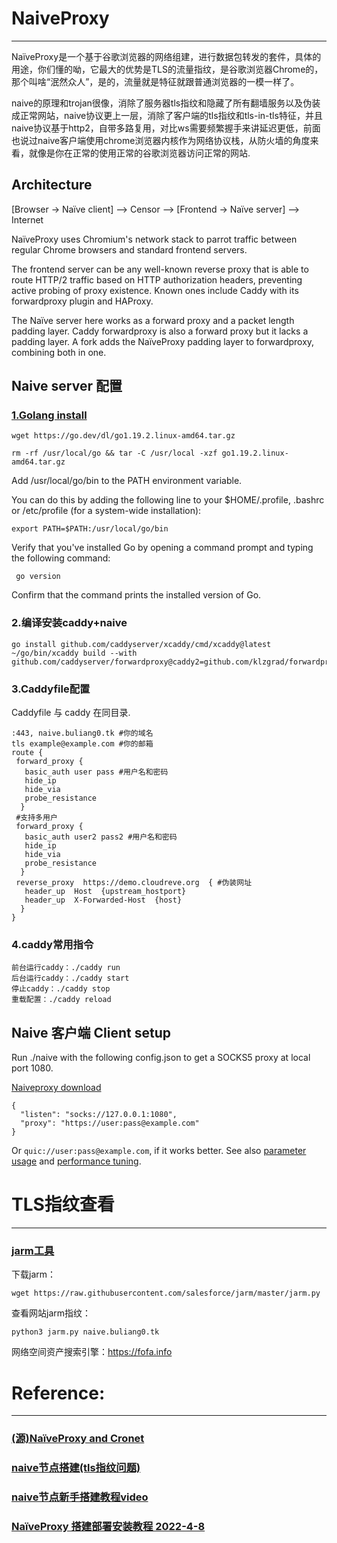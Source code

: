 # NaiveProxy
---
NaïveProxy是一个基于谷歌浏览器的网络组建，进行数据包转发的套件，具体的用途，你们懂的呦，它最大的优势是TLS的流量指纹，是谷歌浏览器Chrome的，那个叫啥“泯然众人”，是的，流量就是特征就跟普通浏览器的一模一样了。

naive的原理和trojan很像，消除了服务器tls指纹和隐藏了所有翻墙服务以及伪装成正常网站，naive协议更上一层，消除了客户端的tls指纹和tls-in-tls特征，并且naive协议基于http2，自带多路复用，对比ws需要频繁握手来讲延迟更低，前面也说过naive客户端使用chrome浏览器内核作为网络协议栈，从防火墙的角度来看，就像是你在正常的使用正常的谷歌浏览器访问正常的网站.

## Architecture

[Browser → Naïve client] ⟶ Censor ⟶ [Frontend → Naïve server] ⟶ Internet

NaïveProxy uses Chromium's network stack to parrot traffic between regular Chrome browsers and standard frontend servers.

The frontend server can be any well-known reverse proxy that is able to route HTTP/2 traffic based on HTTP authorization headers, preventing active probing of proxy existence. Known ones include Caddy with its forwardproxy plugin and HAProxy.

The Naïve server here works as a forward proxy and a packet length padding layer. Caddy forwardproxy is also a forward proxy but it lacks a padding layer. A fork adds the NaïveProxy padding layer to forwardproxy, combining both in one.

## Naive server 配置

### [1.Golang install](https://go.dev/doc/install)

```
wget https://go.dev/dl/go1.19.2.linux-amd64.tar.gz

rm -rf /usr/local/go && tar -C /usr/local -xzf go1.19.2.linux-amd64.tar.gz
```
Add /usr/local/go/bin to the PATH environment variable.

You can do this by adding the following line to your $HOME/.profile, .bashrc or /etc/profile (for a system-wide installation):
```
export PATH=$PATH:/usr/local/go/bin
```
Verify that you've installed Go by opening a command prompt and typing the following command:
```
 go version
```
Confirm that the command prints the installed version of Go.

### 2.编译安装caddy+naive

```
go install github.com/caddyserver/xcaddy/cmd/xcaddy@latest
~/go/bin/xcaddy build --with github.com/caddyserver/forwardproxy@caddy2=github.com/klzgrad/forwardproxy@naive

```
### 3.Caddyfile配置

Caddyfile 与 caddy 在同目录.
```
:443, naive.buliang0.tk #你的域名
tls example@example.com #你的邮箱
route {
 forward_proxy {
   basic_auth user pass #用户名和密码
   hide_ip
   hide_via
   probe_resistance
  }
 #支持多用户
 forward_proxy {
   basic_auth user2 pass2 #用户名和密码
   hide_ip
   hide_via
   probe_resistance
  }
 reverse_proxy  https://demo.cloudreve.org  { #伪装网址
   header_up  Host  {upstream_hostport}
   header_up  X-Forwarded-Host  {host}
  }
}

```
### 4.caddy常用指令
```
前台运行caddy：./caddy run
后台运行caddy：./caddy start
停止caddy：./caddy stop
重载配置：./caddy reload
```

## Naive 客户端 Client setup

Run ./naive with the following config.json to get a SOCKS5 proxy at local port 1080.

[Naiveproxy download](https://github.com/klzgrad/naiveproxy/releases)

```
{
  "listen": "socks://127.0.0.1:1080",
  "proxy": "https://user:pass@example.com"
}
```
Or `quic://user:pass@example.com`, if it works better. See also [parameter usage](https://github.com/klzgrad/naiveproxy/blob/master/USAGE.txt) and [performance tuning](https://github.com/klzgrad/naiveproxy/wiki/Performance-Tuning).


# TLS指纹查看
---
### [jarm工具](https://github.com/salesforce/jarm)

下载jarm：
```
wget https://raw.githubusercontent.com/salesforce/jarm/master/jarm.py
```
查看网站jarm指纹：
```
python3 jarm.py naive.buliang0.tk
```

网络空间资产搜索引擎：https://fofa.info




# Reference:
---
### [(源)NaïveProxy and Cronet ](https://github.com/klzgrad/naiveproxy)

### [naive节点搭建(tls指纹问题)](https://bulianglin.com/archives/naive.html)

### [naive节点新手搭建教程video](https://www.youtube.com/watch?v=F2VsjS6fybs)

### [NaïveProxy 搭建部署安装教程 2022-4-8](https://dasmz.com/?p=1908)
